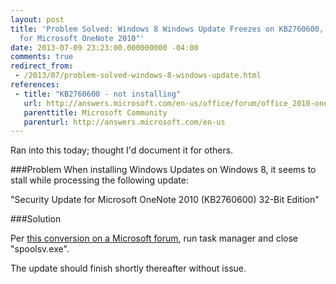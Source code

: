 ```yaml
---
layout: post
title: 'Problem Solved: Windows 8 Windows Update Freezes on KB2760600, "Security Update
  for Microsoft OneNote 2010"'
date: 2013-07-09 23:23:00.000000000 -04:00
comments: true
redirect_from: 
 - /2013/07/problem-solved-windows-8-windows-update.html
references: 
 - title: "KB2760600 - not installing"
   url: http://answers.microsoft.com/en-us/office/forum/office_2010-onenote/kb2760600-not-installing/811842f5-6a58-40e1-a107-7303ddc4dcdf
   parenttitle: Microsoft Community
   parenturl: http://answers.microsoft.com/en-us
---
```

Ran into this today; thought I'd document it for others.

###Problem
When installing Windows Updates on Windows 8, it seems to stall while processing the following update:

"Security Update for Microsoft OneNote 2010 (KB2760600) 32-Bit Edition"

###Solution

Per [this conversion on a Microsoft forum][Forum link], run task manager and close "spoolsv.exe".

The update should finish shortly thereafter without issue.

[Forum link]: http://answers.microsoft.com/en-us/office/forum/office_2010-onenote/kb2760600-not-installing/811842f5-6a58-40e1-a107-7303ddc4dcdf
